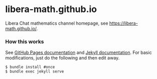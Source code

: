 # libera-math.github.io
Libera Chat mathematics channel homepage, see <https://libera-math.github.io/>.

### How this works

See [GitHub Pages documentation](https://docs.github.com/en/pages/setting-up-a-github-pages-site-with-jekyll) and [Jekyll documentation](https://jekyllrb.com/docs/).
For basic modifications, just do the following and then edit away.

```
$ bundle install #once
$ bundle exec jekyll serve
```
